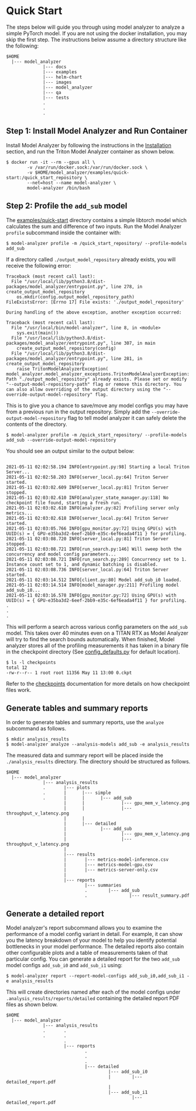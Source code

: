 <!--
Copyright (c) 2020, NVIDIA CORPORATION. All rights reserved.

Licensed under the Apache License, Version 2.0 (the "License");
you may not use this file except in compliance with the License.
You may obtain a copy of the License at

    http://www.apache.org/licenses/LICENSE-2.0

Unless required by applicable law or agreed to in writing, software
distributed under the License is distributed on an "AS IS" BASIS,
WITHOUT WARRANTIES OR CONDITIONS OF ANY KIND, either express or implied.
See the License for the specific language governing permissions and
limitations under the License.
-->

# Quick Start

The steps below will guide you through using model analyzer to analyze a simple
PyTorch model. If you are not using the docker installation, you may skip the
first step. The instructions below assume a directory structure like the
following:

```
$HOME
  |--- model_analyzer
              |--- docs
              |--- examples
              |--- helm-chart
              |--- images
              |--- model_analyzer
              |--- qa
              |--- tests
              .
              .
              .
```

## Step 1: Install Model Analyzer and Run Container

Install Model Analyzer by following the instructions in the
[Installation](./install.md) section, and run the Triton Model Analyzer
container as shown below. 

```
$ docker run -it --rm --gpus all \
        -v /var/run/docker.sock:/var/run/docker.sock \
        -v $HOME/model_analyzer/examples/quick-start:/quick_start_repository \
        --net=host --name model-analyzer \
        model-analyzer /bin/bash
```

## Step 2: Profile the `add_sub` model

The [examples/quick-start](../examples/quick-start) directory contains a simple
libtorch model which calculates the sum and difference of two inputs. Run the
Model Analyzer `profile` subcommand inside the container with:

```
$ model-analyzer profile -m /quick_start_repository/ --profile-models add_sub
```

If a directory called `./output_model_repository` already exists, you will
receive the following error:

```
Traceback (most recent call last):
  File "/usr/local/lib/python3.8/dist-packages/model_analyzer/entrypoint.py", line 278, in create_output_model_repository
    os.mkdir(config.output_model_repository_path)
FileExistsError: [Errno 17] File exists: './output_model_repository'

During handling of the above exception, another exception occurred:

Traceback (most recent call last):
  File "/usr/local/bin/model-analyzer", line 8, in <module>
    sys.exit(main())
  File "/usr/local/lib/python3.8/dist-packages/model_analyzer/entrypoint.py", line 307, in main
    create_output_model_repository(config)
  File "/usr/local/lib/python3.8/dist-packages/model_analyzer/entrypoint.py", line 281, in create_output_model_repository
    raise TritonModelAnalyzerException(
model_analyzer.model_analyzer_exceptions.TritonModelAnalyzerException: Path "./output_model_repository" already exists. Please set or modify "--output-model-repository-path" flag or remove this directory. You can also allow overriding of the output directory using the "--override-output-model-repository" flag.
```
This is to give you a chance to save/move any model configs you may have from a
previous run in the output repository. Simply add the
`--override-output-model-repository` flag to tell model analyzer it can safely
delete the contents of the directory.

```
$ model-analyzer profile -m /quick_start_repository/ --profile-models add_sub --override-output-model-repository
```
You should see an output similar to the output below:

```

2021-05-11 02:02:58.194 INFO[entrypoint.py:98] Starting a local Triton Server...
2021-05-11 02:02:58.203 INFO[server_local.py:64] Triton Server started.
2021-05-11 02:03:02.609 INFO[server_local.py:81] Triton Server stopped.
2021-05-11 02:03:02.610 INFO[analyzer_state_manager.py:118] No checkpoint file found, starting a fresh run.
2021-05-11 02:03:02.610 INFO[analyzer.py:82] Profiling server only metrics...
2021-05-11 02:03:02.618 INFO[server_local.py:64] Triton Server started.
2021-05-11 02:03:05.766 INFO[gpu_monitor.py:72] Using GPU(s) with UUID(s) = { GPU-e35ba3d2-6eef-2bb9-e35c-6ef6eada4f11 } for profiling.
2021-05-11 02:03:08.720 INFO[server_local.py:81] Triton Server stopped.
2021-05-11 02:03:08.721 INFO[run_search.py:146] Will sweep both the concurrency and model config parameters...
2021-05-11 02:03:08.721 INFO[run_search.py:289] Concurrency set to 1. Instance count set to 1, and dynamic batching is disabled.
2021-05-11 02:03:08.736 INFO[server_local.py:64] Triton Server started.
2021-05-11 02:03:14.512 INFO[client.py:80] Model add_sub_i0 loaded.
2021-05-11 02:03:14.514 INFO[model_manager.py:211] Profiling model add_sub_i0...
2021-05-11 02:03:16.578 INFO[gpu_monitor.py:72] Using GPU(s) with UUID(s) = { GPU-e35ba3d2-6eef-2bb9-e35c-6ef6eada4f11 } for profiling.
.
.
.
```

This will perform a search across various config parameters on the `add_sub`
model. This takes over 40 minutes even on a TITAN RTX as Model Analyzer will try
to find the search bounds automatically. When finished, Model analyzer stores
all of the profiling measurements it has taken in a binary file in the checkpoint directory (See [config_defaults.py](../model_analyzer/config/input/config_defaults.py) for default location).

```
$ ls -l checkpoints
total 12
-rw-r--r-- 1 root root 11356 May 11 13:00 0.ckpt
```

Refer to the [checkpoints](./checkpoints.md) documentation for more details on
how checkpoint files work. 

## Generate tables and summary reports
In order to generate tables and summary reports, use the `analyze` subcommand as
follows.

```
$ mkdir analysis_results
$ model-analyzer analyze --analysis-models add_sub -e analysis_results
```

The measured data and summary report will be placed inside the
`./analysis_results` directory. The directory should be structured as follows.

```
$HOME
  |--- model_analyzer
              |--- analysis_results
              .       |--- plots
              .       |      |--- simple
              .       |      |      |--- add_sub
                      |      |              |--- gpu_mem_v_latency.png
                      |      |              |--- throughput_v_latency.png
                      |      |
                      |      |--- detailed
                      |             |--- add_sub
                      |                     |--- gpu_mem_v_latency.png
                      |                     |--- throughput_v_latency.png
                      | 
                      |--- results
                      |       |--- metrics-model-inference.csv 
                      |       |--- metrics-model-gpu.csv 
                      |       |--- metrics-server-only.csv
                      |
                      |--- reports
                              |--- summaries 
                              .        |--- add_sub
                              .                |--- result_summary.pdf
```

## Generate a detailed report

Model analyzer's report subcommand allows you to examine the performance of a
model config variant in detail. For example, it can show you the latency
breakdown of your model to help you identify potential bottlenecks in your model
performance. The detailed reports also contain other configurable plots and a
table of measurements taken of that particular config. You can generate a
detailed report for the two `add_sub` model configs `add_sub_i0` and
`add_sub_i1` using:

```
$ model-analyzer report --report-model-configs add_sub_i0,add_sub_i1 -e analysis_results 
```

This will create directories named after each of the model configs under
`.analysis_results/reports/detailed` containing the detailed report PDF files as
shown below.

```
$HOME
  |--- model_analyzer
              |--- analysis_results
              .       .
              .       .
                      .
                      |--- reports
                              .
                              .
                              .
                              |--- detailed
                                       |--- add_sub_i0
                                       |        |--- detailed_report.pdf
                                       |
                                       |--- add_sub_i1
                                                |--- detailed_report.pdf

```
